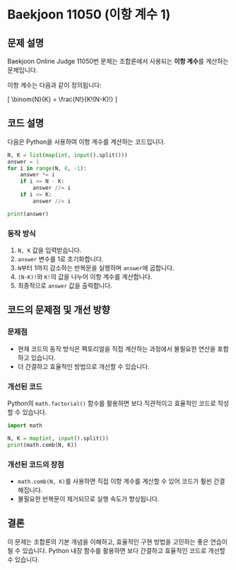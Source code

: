 # Baekjoon 11050 (이항 계수 1)

## 문제 설명
Baekjoon Online Judge 11050번 문제는 조합론에서 사용되는 **이항 계수**를 계산하는 문제입니다.

이항 계수는 다음과 같이 정의됩니다:

\[
\binom{N}{K} = \frac{N!}{K!(N-K)!}
\]

## 코드 설명
다음은 Python을 사용하여 이항 계수를 계산하는 코드입니다.

```python
N, K = list(map(int, input().split()))
answer = 1
for i in range(N, 0, -1):
    answer *= i
    if i <= N - K:
        answer //= i
    if i <= K:
        answer //= i

print(answer)
```

### 동작 방식
1. `N, K` 값을 입력받습니다.
2. `answer` 변수를 1로 초기화합니다.
3. `N`부터 1까지 감소하는 반복문을 실행하며 `answer`에 곱합니다.
4. `(N-K)!`와 `K!`의 값을 나누어 이항 계수를 계산합니다.
5. 최종적으로 `answer` 값을 출력합니다.

## 코드의 문제점 및 개선 방향
### 문제점
- 현재 코드의 동작 방식은 팩토리얼을 직접 계산하는 과정에서 불필요한 연산을 포함하고 있습니다.
- 더 간결하고 효율적인 방법으로 개선할 수 있습니다.

### 개선된 코드
Python의 `math.factorial()` 함수를 활용하면 보다 직관적이고 효율적인 코드로 작성할 수 있습니다.

```python
import math

N, K = map(int, input().split())
print(math.comb(N, K))
```

### 개선된 코드의 장점
- `math.comb(N, K)`를 사용하면 직접 이항 계수를 계산할 수 있어 코드가 훨씬 간결해집니다.
- 불필요한 반복문이 제거되므로 실행 속도가 향상됩니다.

## 결론
이 문제는 조합론의 기본 개념을 이해하고, 효율적인 구현 방법을 고민하는 좋은 연습이 될 수 있습니다. Python 내장 함수를 활용하면 보다 간결하고 효율적인 코드로 개선할 수 있습니다.

